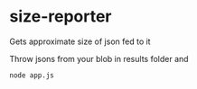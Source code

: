 # size-reporter
Gets approximate size of json fed to it

Throw jsons from your blob in results folder and 

`node app.js`